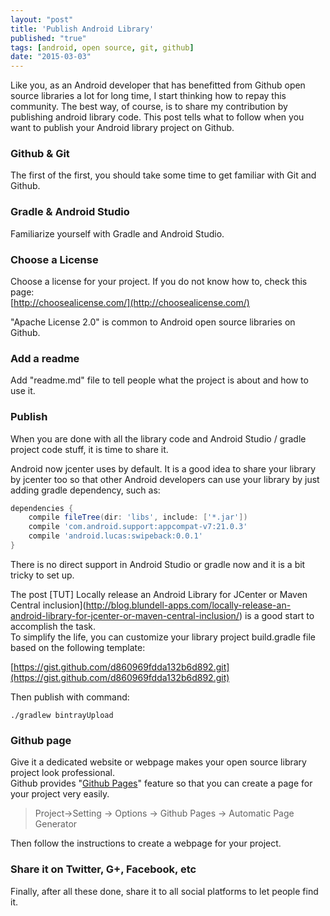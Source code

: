 ```yaml
---
layout: "post"
title: 'Publish Android Library'
published: "true"
tags: [android, open source, git, github]
date: "2015-03-03"
---
```


Like you, as an Android developer that has benefitted from Github open source libraries a lot for long time, I start thinking how to repay this community. The best way, of course, is to share my contribution by publishing android library code. This post tells what to follow when you want to publish your Android library project on Github.

### Github & Git

The first of the first, you should take some time to get familiar with Git and Github.

### Gradle & Android Studio

Familiarize yourself with Gradle and Android Studio.

### Choose a License

Choose a license for your project. If you do not know how to, check this page:  
[http://choosealicense.com/](http://choosealicense.com/)

"Apache License 2.0" is common to Android open source libraries on Github.

### Add a readme

Add "readme.md" file to tell people what the project is about and how to use it.

### Publish

When you are done with all the library code and Android Studio / gradle project code stuff, it is time to share it.

Android now jcenter uses by default. It is a good idea to share your library by jcenter too so that other Android developers can use your library by just adding gradle dependency, such as:

```groovy
dependencies {
    compile fileTree(dir: 'libs', include: ['*.jar'])
    compile 'com.android.support:appcompat-v7:21.0.3'
    compile 'android.lucas:swipeback:0.0.1'
}
```

There is no direct support in Android Studio or gradle now and it is a bit tricky to set up.

The post [TUT] Locally release an Android Library for JCenter or Maven Central inclusion](http://blog.blundell-apps.com/locally-release-an-android-library-for-jcenter-or-maven-central-inclusion/) is a good start to accomplish the task.  
To simplify the life, you can customize your library project build.gradle file based on the following template:

[https://gist.github.com/d860969fdda132b6d892.git](https://gist.github.com/d860969fdda132b6d892.git)

<script src="https://gist.github.com/xianminx/d860969fdda132b6d892.js"></script>

Then publish with command:

```
./gradlew bintrayUpload
```

### Github page

Give it a dedicated website or webpage makes your open source library project look professional.  
Github provides "[Github Pages](https://help.github.com/categories/github-pages-basics/)" feature so that you can create a page for your project very easily.

> Project->Setting -> Options -> Github Pages -> Automatic Page Generator

Then follow the instructions to create a webpage for your project.

### Share it on Twitter, G+, Facebook, etc

Finally, after all these done, share it to all social platforms to let people find it.